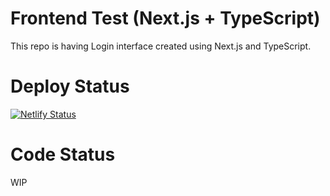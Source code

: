 # Frontend Test (Next.js + TypeScript)
This repo is having Login interface created using Next.js and TypeScript.

# Deploy Status
[![Netlify Status](https://api.netlify.com/api/v1/badges/3cdfe0fc-1a88-472e-9bea-00b216cf3841/deploy-status)](https://app.netlify.com/sites/proximity-fend-test/deploys)


# Code Status
WIP